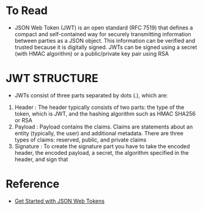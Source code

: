 # To Read
* JSON Web Token (JWT) is an open standard (RFC 7519) that defines a compact and self-contained way for securely transmitting information between parties as a JSON object. This information can be verified and trusted because it is digitally signed. JWTs can be signed using a secret (with HMAC algorithm) or a public/private key pair using RSA

# JWT STRUCTURE
* JWTs consist of three parts separated by dots (.), which are: 
1. Header : The header typically consists of two parts: the type of the token, which is JWT, and the hashing algorithm such as HMAC SHA256 or RSA
2. Payload : Payload contains the claims. Claims are statements about an entity (typically, the user) and additional metadata. There are three types of claims: reserved, public, and private claims
3. Signature : To create the signature part you have to take the encoded header, the encoded payload, a secret, the algorithm specified in the header, and sign that

# Reference
* [Get Started with JSON Web Tokens](https://auth0.com/learn/json-web-tokens/)
